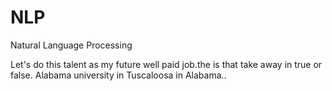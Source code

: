 # NLP
Natural Language Processing
  
Let's do this talent as my future well paid job.the
is that take away
in true or false. 
Alabama university in Tuscaloosa in Alabama..
